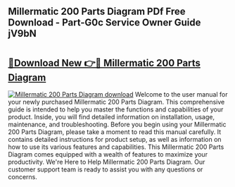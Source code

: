 ## Millermatic 200 Parts Diagram PDf Free Download - Part-G0c Service Owner Guide jV9bN

# <h2><a href="http://dfu4ac.blite.top/?on=Millermatic+200+Parts+Diagram">🔗Download New 👉🔴 Millermatic 200 Parts Diagram</a></h2>

[![Millermatic 200 Parts Diagram download](https://i.imgur.com/lujVjoI.png)](http://dfu4ac.blite.top/?on=Millermatic+200+Parts+Diagram)
Welcome to the user manual for your newly purchased Millermatic 200 Parts Diagram. This comprehensive guide is intended to help you master the functions and capabilities of your product. Inside, you will find detailed information on installation, usage, maintenance, and troubleshooting. Before you begin using your Millermatic 200 Parts Diagram, please take a moment to read this manual carefully. It contains detailed instructions for product setup, as well as information on how to use its various features and capabilities. This Millermatic 200 Parts Diagram comes equipped with a wealth of features to maximize your productivity. We're Here to Help Millermatic 200 Parts Diagram. Our customer support team is ready to assist you with any questions or concerns.

